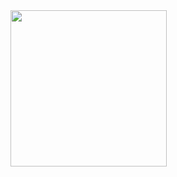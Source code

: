 <img src = "https://github.com/akshankshingala/Button_3_core_flutter/assets/150037897/95e8c2dc-15ff-4a0c-8255-1b34fb530898" width = "250px">


